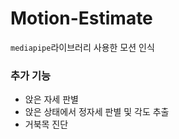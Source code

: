 # Motion-Estimate

```mediapipe```라이브러리 사용한 모션 인식

### 추가 기능
- 앉은 자세 판별
- 앉은 상태에서 정자세 판별 및 각도 추출
- 거북목 진단
